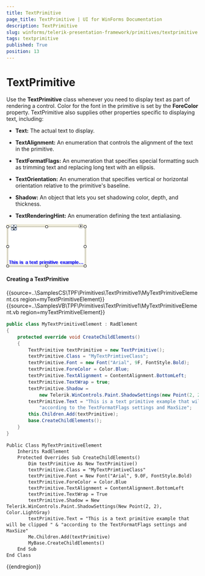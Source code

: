```yaml
---
title: TextPrimitive
page_title: TextPrimitive | UI for WinForms Documentation
description: TextPrimitive
slug: winforms/telerik-presentation-framework/primitives/textprimitive
tags: textprimitive
published: True
position: 13
---
```


# TextPrimitive


Use the __TextPrimitive__ class whenever you need to display text as part of rendering a control. Color for the font in the primitive is set by the __ForeColor__ property. TextPrimitive also supplies other properties specific to displaying text, including:
        

* __Text:__ The actual text to display.
            

* __TextAlignment:__ An enumeration that controls the alignment of the text in the primitive.
            

* __TextFormatFlags:__ An enumeration that specifies special formatting such as trimming text and replacing long text with an ellipsis.
            

* __TextOrientation:__ An enumeration that specifies vertical or horizontal orientation relative to the primitive's baseline.
            

* __Shadow:__ An object that lets you set shadowing color, depth, and thickness.
            

* __TextRenderingHint:__ An enumeration defining the text antialiasing.

![tpf-primitives-textprimitive 001](images/tpf-primitives-textprimitive001.png)

#### Creating a TextPrimitive

{{source=..\SamplesCS\TPF\Primitives\TextPrimitive1\MyTextPrimitiveElement.cs region=myTextPrimitiveElement}} 
{{source=..\SamplesVB\TPF\Primitives\TextPrimitive1\MyTextPrimitiveElement.vb region=myTextPrimitiveElement}} 

````C#
public class MyTextPrimitiveElement : RadElement
{
    protected override void CreateChildElements()
    {
        TextPrimitive textPrimitive = new TextPrimitive();
        textPrimitive.Class = "MyTextPrimtiveClass";
        textPrimitive.Font = new Font("Arial", 9F, FontStyle.Bold);
        textPrimitive.ForeColor = Color.Blue;
        textPrimitive.TextAlignment = ContentAlignment.BottomLeft;
        textPrimitive.TextWrap = true;
        textPrimitive.Shadow =
            new Telerik.WinControls.Paint.ShadowSettings(new Point(2, 2), Color.LightGray);
        textPrimitive.Text = "This is a text primitive example that will be clipped " +
            "according to the TextFormatFlags settings and MaxSize";
        this.Children.Add(textPrimitive);
        base.CreateChildElements();
    }
}

````
````VB.NET
Public Class MyTextPrimitiveElement
    Inherits RadElement
    Protected Overrides Sub CreateChildElements()
        Dim textPrimitive As New TextPrimitive()
        textPrimitive.Class = "MyTextPrimtiveClass"
        textPrimitive.Font = New Font("Arial", 9.0F, FontStyle.Bold)
        textPrimitive.ForeColor = Color.Blue
        textPrimitive.TextAlignment = ContentAlignment.BottomLeft
        textPrimitive.TextWrap = True
        textPrimitive.Shadow = New Telerik.WinControls.Paint.ShadowSettings(New Point(2, 2), Color.LightGray)
        textPrimitive.Text = "This is a text primitive example that will be clipped " & "according to the TextFormatFlags settings and MaxSize"
        Me.Children.Add(textPrimitive)
        MyBase.CreateChildElements()
    End Sub
End Class

````

{{endregion}}
